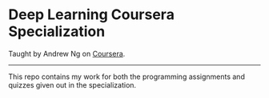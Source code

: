 # Deep Learning Coursera Specialization

Taught by Andrew Ng on [Coursera](https://www.coursera.org/specializations/deep-learning).

---

This repo contains my work for both the programming assignments and quizzes given out in the specialization.
